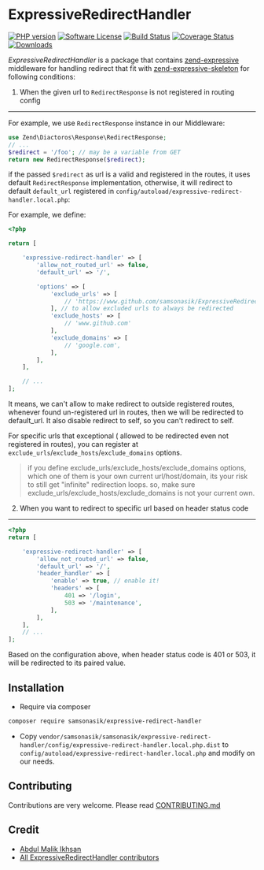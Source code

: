 ExpressiveRedirectHandler
=====================

[![PHP version](https://badge.fury.io/ph/samsonasik%2Fexpressive-redirect-handler.svg)](https://badge.fury.io/ph/samsonasik%2Fexpressive-redirect-handler)
[![Software License](https://img.shields.io/badge/license-MIT-brightgreen.svg?style=flat-square)](LICENSE)
[![Build Status](https://travis-ci.org/samsonasik/ExpressiveRedirectHandler.svg?branch=master)](https://travis-ci.org/samsonasik/ExpressiveRedirectHandler)
[![Coverage Status](https://coveralls.io/repos/samsonasik/ExpressiveRedirectHandler/badge.svg?branch=master)](https://coveralls.io/r/samsonasik/ExpressiveRedirectHandler)
[![Downloads](https://img.shields.io/packagist/dt/samsonasik/expressive-redirect-handler.svg?style=flat-square)](https://packagist.org/packages/samsonasik/expressive-redirect-handler)

*ExpressiveRedirectHandler* is a package that contains [zend-expressive](https://github.com/zendframework/zend-expressive) middleware for handling redirect that fit with [zend-expressive-skeleton](https://github.com/zendframework/zend-expressive-skeleton) for following conditions:

1. When the given url to `RedirectResponse` is not registered in routing config
-------------------------------------------------------------------------------

For example, we use `RedirectResponse` instance in our Middleware:

```php
use Zend\Diactoros\Response\RedirectResponse;
// ...
$redirect = '/foo'; // may be a variable from GET
return new RedirectResponse($redirect);
```

if the passed `$redirect` as url is a valid and registered in the routes, it uses default `RedirectResponse` implementation, otherwise, it will redirect to default `default_url` registered in `config/autoload/expressive-redirect-handler.local.php`:

For example, we define:

```php
<?php

return [

    'expressive-redirect-handler' => [
        'allow_not_routed_url' => false,
        'default_url' => '/',

        'options' => [
            'exclude_urls' => [
                // 'https://www.github.com/samsonasik/ExpressiveRedirectHandler',
            ], // to allow excluded urls to always be redirected
            'exclude_hosts' => [
                // 'www.github.com'
            ],
            'exclude_domains' => [
                // 'google.com',
            ],
        ],
    ],

    // ...
];
```

It means, we can't allow to make redirect to outside registered routes, whenever found un-registered url in routes, then we will be redirected to default_url. It also disable redirect to self, so you can't redirect to self.

For specific urls that exceptional ( allowed to be redirected even not registered in routes), you can register at `exclude_urls`/`exclude_hosts`/`exclude_domains` options.

> if you define exclude_urls/exclude_hosts/exclude_domains options, which one of them is your own current url/host/domain, its your risk to still get "infinite" redirection loops. so, make sure exclude_urls/exclude_hosts/exclude_domains is not your current own.

2. When you want to redirect to specific url based on header status code
------------------------------------------------------------------------

```php
<?php
return [

    'expressive-redirect-handler' => [
        'allow_not_routed_url' => false,
        'default_url' => '/',
        'header_handler' => [
            'enable' => true, // enable it!
            'headers' => [
                401 => '/login',
                503 => '/maintenance',
            ],
        ],
    ],
    // ...
];
```

Based on the configuration above, when header status code is 401 or 503, it will be redirected to its paired value.


Installation
------------

 - Require via composer
```bash
composer require samsonasik/expressive-redirect-handler
```

 - Copy `vendor/samsonasik/samsonasik/expressive-redirect-handler/config/expressive-redirect-handler.local.php.dist` to `config/autoload/expressive-redirect-handler.local.php` and modify on our needs.


Contributing
------------
Contributions are very welcome. Please read [CONTRIBUTING.md](https://github.com/samsonasik/ExpressiveRedirectHandler/blob/master/CONTRIBUTING.md)

Credit
------

- [Abdul Malik Ikhsan](https://github.com/samsonasik)
- [All ExpressiveRedirectHandler contributors](https://github.com/samsonasik/ExpressiveRedirectHandler/contributors)
